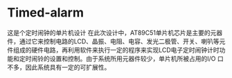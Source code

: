 # Timed-alarm
这是个定时闹钟的单片机设计
在此次设计中，AT89C51单片机芯片是主要的元器件，通过它来控制电路的LCD、晶振、电阻、电容、发光二极管、开关、喇叭等元件组成的硬件电路，再利用软件来执行一定的程序来实现LCD电子定时闹钟计时功能和定时闹铃的设置和控制。由于系统所用元器件较少，单片机所被占用的I/O 口不多，因此系统具有一定的可扩展性。
